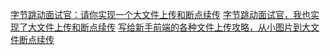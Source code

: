 [字节跳动面试官：请你实现一个大文件上传和断点续传](https://juejin.cn/post/6844904046436843527)
[字节跳动面试官，我也实现了大文件上传和断点续传](https://juejin.cn/post/6844904055819468808)
[写给新手前端的各种文件上传攻略，从小图片到大文件断点续传](https://juejin.cn/post/6844903968338870285)
